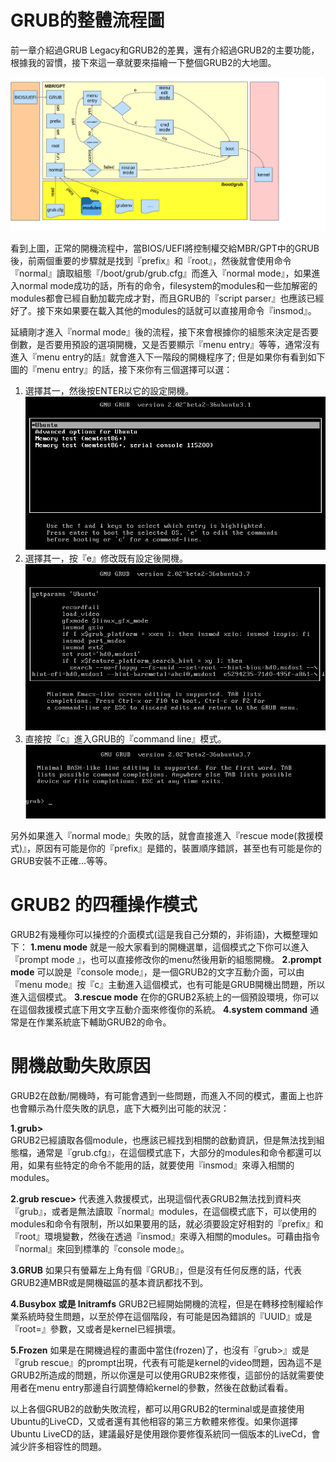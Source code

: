 # GRUB的整體流程圖
前一章介紹過GRUB Legacy和GRUB2的差異，還有介紹過GRUB2的主要功能，根據我的習慣，接下來這一章就要來描繪一下整個GRUB2的大地圖。

![](Imgs/Flow/nboot.png)

看到上圖，正常的開機流程中，當BIOS/UEFI將控制權交給MBR/GPT中的GRUB後，前兩個重要的步驟就是找到『prefix』和『root』，然後就會使用命令『normal』讀取組態『/boot/grub/grub.cfg』而進入『normal mode』，如果進入normal mode成功的話，所有的命令，filesystem的modules和一些加解密的modules都會已經自動加載完成才對，而且GRUB的『script parser』也應該已經好了。接下來如果要在載入其他的modules的話就可以直接用命令『insmod』。

延續剛才進入『normal mode』後的流程，接下來會根據你的組態來決定是否要倒數，是否要用預設的選項開機，又是否要顯示『menu entry』等等，通常沒有進入『menu entry的話』就會進入下一階段的開機程序了; 但是如果你有看到如下圖的『menu entry』的話，接下來你有三個選擇可以選：
1. 選擇其一，然後按ENTER以它的設定開機。
![](Imgs/Config/config003.PNG)
2. 選擇其一，按『e』修改既有設定後開機。
![](Imgs/Config/config009.PNG)
3. 直接按『c』進入GRUB的『command line』模式。
![](Imgs/Config/config010.PNG)


另外如果進入『normal mode』失敗的話，就會直接進入『rescue mode(救援模式)』，原因有可能是你的『prefix』是錯的，裝置順序錯誤，甚至也有可能是你的GRUB安裝不正確...等等。

# GRUB2 的四種操作模式
GRUB2有幾種你可以操控的介面模式(這是我自己分類的，非術語)，大概整理如下：
**1.menu mode**
就是一般大家看到的開機選單，這個模式之下你可以進入『prompt mode
』，也可以直接修改你的menu然後用新的組態開機。
**2.prompt mode**
可以說是『console mode』，是一個GRUB2的文字互動介面，可以由『menu mode』按『c』主動進入這個模式，也有可能是GRUB開機出問題，所以進入這個模式。
**3.rescue mode**
在你的GRUB2系統上的一個預設環境，你可以在這個救援模式底下用文字互動介面來修復你的系統。
**4.system command**
通常是在作業系統底下輔助GRUB2的命令。

# 開機啟動失敗原因
GRUB2在啟動/開機時，有可能會遇到一些問題，而進入不同的模式，畫面上也許也會顯示為什麼失敗的訊息，底下大概列出可能的狀況：

**1.grub>**  
GRUB2已經讀取各個module，也應該已經找到相關的啟動資訊，但是無法找到組態檔，通常是『grub.cfg』，在這個模式底下，大部分的modules和命令都還可以用，如果有些特定的命令不能用的話，就要使用『insmod』來導入相關的modules。

**2.grub rescue>**
代表進入救援模式，出現這個代表GRUB2無法找到資料夾『grub』，或者是無法讀取『normal』modules，在這個模式底下，可以使用的modules和命令有限制，所以如果要用的話，就必須要設定好相對的『prefix』和『root』環境變數，然後在透過『insmod』來導入相關的modules。可藉由指令『normal』來回到標準的『console mode』。

**3.GRUB**
如果只有螢幕左上角有個『GRUB』，但是沒有任何反應的話，代表GRUB2連MBR或是開機磁區的基本資訊都找不到。

**4.Busybox 或是 Initramfs**
GRUB2已經開始開機的流程，但是在轉移控制權給作業系統時發生問題，以至於停在這個階段，有可能是因為錯誤的『UUID』或是『root=』參數，又或者是kernel已經損壞。

**5.Frozen**
如果是在開機過程的畫面中當住(frozen)了，也沒有『grub>』或是『grub rescue』的prompt出現，代表有可能是kernel的video問題，因為這不是GRUB2所造成的問題，所以你還是可以使用GRUB2來修復，這部份的話就需要使用者在menu entry那邊自行調整傳給kernel的參數，然後在啟動試看看。

以上各個GRUB2的啟動失敗流程，都可以用GRUB2的terminal或是直接使用Ubuntu的LiveCD，又或者還有其他相容的第三方軟體來修復。如果你選擇Ubuntu LiveCD的話，建議最好是使用跟你要修復系統同一個版本的LiveCd，會減少許多相容性的問題。




